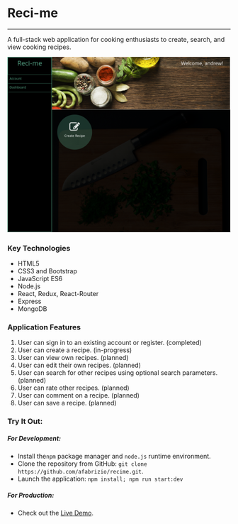 # Reci-me
-------------
A full-stack web application for cooking enthusiasts to create, search, and view cooking recipes.

![Image of Dashboard](https://github.com/afabrizio/recime/blob/master/recime-dashboard.png)

### Key Technologies
* HTML5
* CSS3 and Bootstrap
* JavaScript ES6
* Node.js
* React, Redux, React-Router
* Express
* MongoDB

### Application Features
1. User can sign in to an existing account or register. (completed)
2. User can create a recipe. (in-progress)
3. User can view own recipes. (planned)
4. User can edit their own recipes. (planned)
5. User can search for other recipes using optional search parameters. (planned)
6. User can rate other recipes. (planned)
7. User can comment on a recipe. (planned)
8. User can save a recipe. (planned)

### Try It Out:
##### For Development:
* Install the`npm` package manager and `node.js` runtime environment.
* Clone the repository from GitHub: `git clone https://github.com/afabrizio/recime.git`.
* Launch the application: `npm install; npm run start:dev`

##### For Production:
* Check out the [Live Demo](https://reci-me.herokuapp.com).
